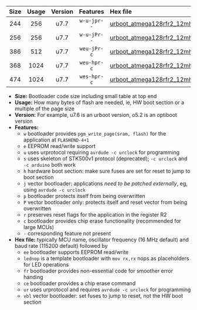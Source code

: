 |Size|Usage|Version|Features|Hex file|
|:-:|:-:|:-:|:-:|:--|
|244|256|u7.7|`w-u-jpr--`|[urboot_atmega128rfr2_12mhz_9600bps_lednop_ur_vbl.hex](https://raw.githubusercontent.com/stefanrueger/urboot.hex/main/mcus/atmega128rfr2/fcpu_12mhz/9600_bps/urboot_atmega128rfr2_12mhz_9600bps_lednop_ur_vbl.hex)|
|256|256|u7.7|`w-u-jPr--`|[urboot_atmega128rfr2_12mhz_9600bps_ur_vbl.hex](https://raw.githubusercontent.com/stefanrueger/urboot.hex/main/mcus/atmega128rfr2/fcpu_12mhz/9600_bps/urboot_atmega128rfr2_12mhz_9600bps_ur_vbl.hex)|
|386|512|u7.7|`weu-jPr-c`|[urboot_atmega128rfr2_12mhz_9600bps_ee_lednop_fr_ce_ur_vbl.hex](https://raw.githubusercontent.com/stefanrueger/urboot.hex/main/mcus/atmega128rfr2/fcpu_12mhz/9600_bps/urboot_atmega128rfr2_12mhz_9600bps_ee_lednop_fr_ce_ur_vbl.hex)|
|368|1024|u7.7|`weu-hpr-c`|[urboot_atmega128rfr2_12mhz_9600bps_ee_lednop_fr_ce_ur.hex](https://raw.githubusercontent.com/stefanrueger/urboot.hex/main/mcus/atmega128rfr2/fcpu_12mhz/9600_bps/urboot_atmega128rfr2_12mhz_9600bps_ee_lednop_fr_ce_ur.hex)|
|474|1024|u7.7|`wes-hpr-c`|[urboot_atmega128rfr2_12mhz_9600bps_ee_lednop_fr_ce.hex](https://raw.githubusercontent.com/stefanrueger/urboot.hex/main/mcus/atmega128rfr2/fcpu_12mhz/9600_bps/urboot_atmega128rfr2_12mhz_9600bps_ee_lednop_fr_ce.hex)|

- **Size:** Bootloader code size including small table at top end
- **Usage:** How many bytes of flash are needed, ie, HW boot section or a multiple of the page size
- **Version:** For example, u7.6 is an urboot version, o5.2 is an optiboot version
- **Features:**
  + `w` bootloader provides `pgm_write_page(sram, flash)` for the application at `FLASHEND-4+1`
  + `e` EEPROM read/write support
  + `u` uses urprotocol requiring `avrdude -c urclock` for programming
  + `s` uses skeleton of STK500v1 protocol (deprecated); `-c urclock` and `-c arduino` both work
  + `h` hardware boot section: make sure fuses are set for reset to jump to boot section
  + `j` vector bootloader: applications *need to be patched externally*, eg, using `avrdude -c urclock`
  + `p` bootloader protects itself from being overwritten
  + `P` vector bootloader only: protects itself and reset vector from being overwritten
  + `r` preserves reset flags for the application in the register R2
  + `c` bootloader provides chip erase functionality (recommended for large MCUs)
  + `-` corresponding feature not present
- **Hex file:** typically MCU name, oscillator frequency (16 MHz default) and baud rate (115200 default) followed by
  + `ee` bootloader supports EEPROM read/write
  + `lednop` is a template bootloader with `mov rx,rx` nops as placeholders for LED operations
  + `fr` bootloader provides non-essential code for smoother error handing
  + `ce` bootloader provides a chip erase command
  + `ur` uses urprotocol and requires `avrdude -c urclock` for programming
  + `vbl` vector bootloader: set fuses to jump to reset, not the HW boot section
